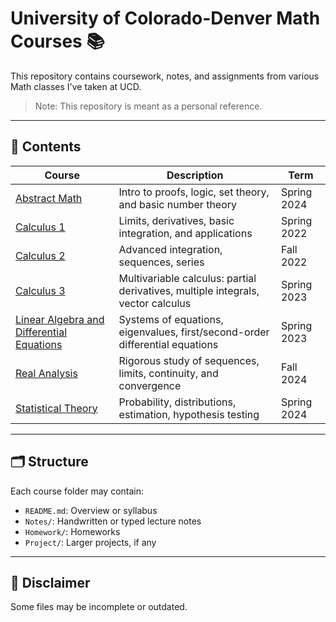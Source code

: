 # University of Colorado-Denver Math Courses 📚

This repository contains coursework, notes, and assignments from various Math classes I've taken at UCD.

> Note: This repository is meant as a personal reference. 

---

## 📘 Contents

| Course | Description | Term |
|--------|-------------|------|
| [Abstract Math](./Abstract-Math) | Intro to proofs, logic, set theory, and basic number theory | Spring 2024 |
| [Calculus 1](./Calculus-1) | Limits, derivatives, basic integration, and applications | Spring 2022 |
| [Calculus 2](./Calculus-2) | Advanced integration, sequences, series | Fall 2022 |
| [Calculus 3](./Calculus-3) | Multivariable calculus: partial derivatives, multiple integrals, vector calculus | Spring 2023 |
| [Linear Algebra and Differential Equations](./LinAlg-DiffEq) | Systems of equations, eigenvalues, first/second-order differential equations | Spring 2023 |
| [Real Analysis](./Real-Analysis) | Rigorous study of sequences, limits, continuity, and convergence | Fall 2024 |
| [Statistical Theory](./Statistical-Theory) | Probability, distributions, estimation, hypothesis testing | Spring 2024 |

---

## 🗂 Structure

Each course folder may contain:
- `README.md`: Overview or syllabus
- `Notes/`: Handwritten or typed lecture notes
- `Homework/`: Homeworks
- `Project/`: Larger projects, if any

---

## 📌 Disclaimer

Some files may be incomplete or outdated.
